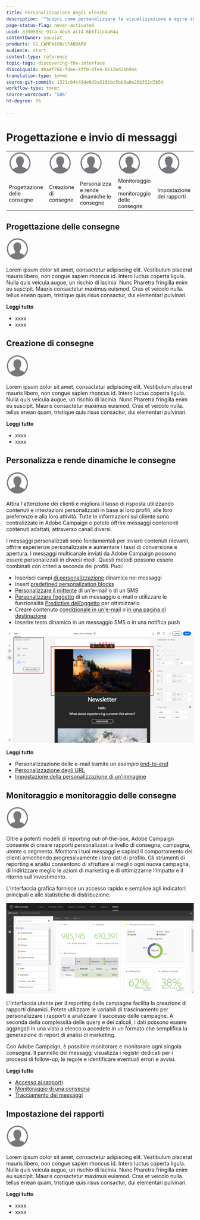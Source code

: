```yaml
---
title: Personalizzazione degli elenchi
description: '"Scopri come personalizzare la visualizzazione e agire sulle schermate elenco in  Adobe Campaign Standard:ordinamento, filtro, eliminazione o duplicazione di elementi. Nelle schermate sono visualizzati elementi di una o più risorse."'
page-status-flag: never-activated
uuid: 3350583c-91ca-4ea5-ac14-6b6f11c4a64a
contentOwner: sauviat
products: SG_CAMPAIGN/STANDARD
audience: start
content-type: reference
topic-tags: discovering-the-interface
discoiquuid: 4ba4f766-fdee-4ff0-8fe4-0612ed2b69a4
translation-type: tm+mt
source-git-commit: 1321c84c49de6d9a318bbc5bb8a0e28b332d2b5d
workflow-type: tm+mt
source-wordcount: '586'
ht-degree: 5%

---
```



# Progettazione e invio di messaggi

<table>
<tr>
    <td valign="top">
        <a href="../../start/using/work-with-audiences.md"><img width="60px" alt="condizioni" src="assets/icon_profile.svg"/></a>
    </td>
    <td valign="top">
        <a href="../../api/using/creating-a-service.md"><img width="60px" alt="condizioni" src="assets/icon_profile.svg"/></a>
    </td>
    <td valign="top">
        <a href="../../api/using/interacting-with-custom-resources.md"><img width="60px" alt="condizioni" src="assets/icon_profile.svg"/></a>
    </td>
    <td valign="top">
        <a href="../../api/using/interacting-with-marketing-history.md"><img width="60px" alt="condizioni" src="assets/icon_profile.svg"/></a>
    </td>
    <td valign="top">
        <a href="../../api/using/interacting-with-marketing-history.md"><img width="60px" alt="condizioni" src="assets/icon_profile.svg"/></a>
    </td>
</tr>
<tr>
<td>Progettazione delle consegne</td>
<td>Creazione di consegne</td>
<td>Personalizza e rende dinamiche le consegne</td>
<td>Monitoraggio e monitoraggio delle consegne</td>
<td>Impostazione dei rapporti</td>
</tr>
</table>

## Progettazione delle consegne

<img width="60px" alt="condizioni" src="assets/icon_profile.svg"/>

Lorem ipsum dolor sit amet, consactetur adipiscing elit. Vestibulum placerat mauris libero, non congue sapien rhoncus id. Intero luctus coperta ligula. Nulla quis veicula augue, un rischio di lacinia. Nunc Pharetra fringilla enim eu suscipit. Mauris consactetur maximus euismod. Cras et veicolo nulla. tellus enean quam, tristique quis risus consactur, dui elementari pulvinari.

**Leggi tutto**

* xxxx
* xxxx

## Creazione di consegne

<img width="60px" alt="condizioni" src="assets/icon_profile.svg"/>

Lorem ipsum dolor sit amet, consactetur adipiscing elit. Vestibulum placerat mauris libero, non congue sapien rhoncus id. Intero luctus coperta ligula. Nulla quis veicula augue, un rischio di lacinia. Nunc Pharetra fringilla enim eu suscipit. Mauris consactetur maximus euismod. Cras et veicolo nulla. tellus enean quam, tristique quis risus consactur, dui elementari pulvinari.

**Leggi tutto**

* xxxx
* xxxx

## Personalizza e rende dinamiche le consegne

<img width="60px" alt="condizioni" src="assets/icon_profile.svg"/>

Attira l&#39;attenzione dei clienti e migliora il tasso di risposta utilizzando contenuti e intestazioni personalizzati in base ai loro profili, alle loro preferenze e alla loro attività. Tutte le informazioni sul cliente sono centralizzate in  Adobe Campaign e potete offrire messaggi contenenti contenuti adattati, attraverso canali diversi.

I messaggi personalizzati sono fondamentali per inviare contenuti rilevanti, offrire esperienze personalizzate e aumentare i tassi di conversione e apertura. I messaggi multicanale inviati da  Adobe Campaign possono essere personalizzati in diversi modi. Questi metodi possono essere combinati con criteri a seconda dei profili. Puoi:

* Inserisci campi [di personalizzazione](../../designing/using/personalization.md#inserting-a-personalization-field) dinamica nei messaggi
* Insert [predefined personalization blocks](../../designing/using/personalization.md#adding-a-content-block)
* [Personalizzare il mittente](../../designing/using/subject-line.md) di un&#39;e-mail o di un SMS
* [Personalizzare l’oggetto](../../designing/using/subject-line.md) di un messaggio e-mail o utilizzare le funzionalità [Predictive dell’oggetto](../../designing/using/subject-line.md#subject-line) per ottimizzarlo
* Creare contenuto [condizionale in un&#39;e-mail](../../designing/using/personalization.md#defining-dynamic-content-in-an-email) o [in una pagina di destinazione](../../channels/using/designing-a-landing-page.md#defining-dynamic-content-in-a-landing-page)
* Inserire testo [](../../channels/using/defining-dynamic-text.md) dinamico in un messaggio SMS o in una notifica push

![](assets/delivery_content_43.png)

**Leggi tutto**

* Personalizzazione delle e-mail tramite un esempio [end-to-end](../../designing/using/personalization.md#example-email-personalization)
* [Personalizzazione degli URL](../../designing/using/personalization.md#personalizing-urls)
* [Impostazione della personalizzazione di un’immagine](../../designing/using/personalization.md#personalizing-an-image-source)

## Monitoraggio e monitoraggio delle consegne

<img width="60px" alt="condizioni" src="assets/icon_profile.svg"/>

Oltre a potenti modelli di reporting out-of-the-box,  Adobe Campaign consente di creare rapporti personalizzati a livello di consegna, campagna, utente o segmento. Monitora i tuoi messaggi e capisci il comportamento dei clienti arricchendo progressivamente i loro dati di profilo. Gli strumenti di reporting e analisi consentono di sfruttare al meglio ogni nuova campagna, di indirizzare meglio le azioni di marketing e di ottimizzarne l&#39;impatto e il ritorno sull&#39;investimento.

L&#39;interfaccia grafica fornisce un accesso rapido e semplice agli indicatori principali e alle statistiche di distribuzione.

![](assets/dynamic_report_intro.png)

L’interfaccia utente per il reporting delle campagne facilita la creazione di rapporti dinamici. Potete utilizzare le variabili di trascinamento per personalizzare i rapporti e analizzare il successo delle campagne. A seconda della complessità delle query e dei calcoli, i dati possono essere aggregati in una vista a elenco o accedete in un formato che semplifica la generazione di report di analisi di marketing.

Con  Adobe Campaign, è possibile monitorare e monitorare ogni singola consegna. Il pannello dei messaggi visualizza i registri dedicati per i processi di follow-up, le regole e identificare eventuali errori e avvisi.


**Leggi tutto**

* [Accesso ai rapporti](../../reporting/using/about-dynamic-reports.md)
* [Monitoraggio di una consegna](../../sending/using/monitoring-a-delivery.md)
* [Tracciamento dei messaggi](../../sending/using/tracking-messages.md)

## Impostazione dei rapporti

<img width="60px" alt="condizioni" src="assets/icon_profile.svg"/>

Lorem ipsum dolor sit amet, consactetur adipiscing elit. Vestibulum placerat mauris libero, non congue sapien rhoncus id. Intero luctus coperta ligula. Nulla quis veicula augue, un rischio di lacinia. Nunc Pharetra fringilla enim eu suscipit. Mauris consactetur maximus euismod. Cras et veicolo nulla. tellus enean quam, tristique quis risus consactur, dui elementari pulvinari.

**Leggi tutto**

* xxxx
* xxxx
